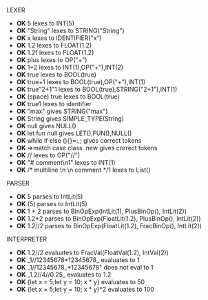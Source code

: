 LEXER
- **OK** 5 lexes to INT(5)
- **OK** "String" lexes to STRING("String")
- **OK** x lexes to IDENTIFIER("x")
- **OK** 1.2 lexes to FLOAT(1.2)
- **OK** 1.2f lexes to FLOAT(1.2)
- **OK** plus lexes to OP("+")
- **OK** 1+2 lexes to INT(1),OP("+"),INT(2)
- **OK** true lexes to BOOL(true)
- **OK** true+1 lexes to BOOL(true),OP("+"),INT(1)
- **OK** true"2+1"1 lexes to BOOL(true),STRING("2+1"),INT(1)
- **OK** (space) true lexes to BOOL(true)
- **OK** true1 lexes to identifier
- **OK** "max" gives STRING("max")
- **OK** String gives SIMPLE_TYPE(String)
- **OK** null gives NULL()
- **OK** let fun null gives LET(),FUN(),NULL()
- **OK** while if else (){}=:,; gives correct tokens
- **OK** =>match case class .new gives correct tokens
- **OK** // lexes to OP("//")
- **OK** "# comment\n1" lexes to INT(1)
- **OK** /* multiline \n \n comment */1 lexes to List()

PARSER
- **OK** 5 parses to IntLit(5)
- **OK** (5) parses to IntLit(5)
- **OK** 1 + 2 parses to BinOpExp(IntLit(1), PlusBinOp(), IntLit(2))
- **OK** 1.2*2 parses to BinOpExp(FloatLit(1.2), PlusBinOp(), IntLit(2))
- **OK** 1.2//2 parses to BinOpExp(FloatLit(1.2), FracBinOp(), IntLit(2))

INTERPRETER
- **OK** 1.2//2 evaluates to FracVal(FloatVal(1.2), IntVal(2))
- **OK** \_1//12345678*12345678\_ evaluates to 1
- **OK** \_1//12345678\_*12345678" does not eval to 1
- **OK** \_1.2//4//0.25\_ evaluates to 1.2
- **OK** {let x = 5;let y = 10; x * y} evaluates to 50
- **OK** {let x = 5;let y = 10; x * y}*2 evaluates to 100
